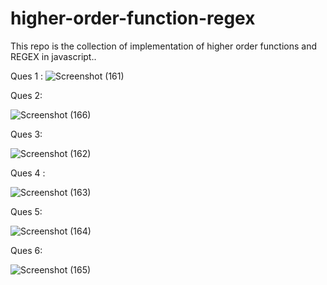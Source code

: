 # higher-order-function-regex
This repo is the collection of implementation of higher order functions and REGEX in javascript..

Ques 1 : 
![Screenshot (161)](https://github.com/Ziaurrehman90/higher-order-function-regex/assets/112377951/8939c563-79e3-49e6-be7f-98b3710e2813)

Ques 2:

![Screenshot (166)](https://github.com/Ziaurrehman90/higher-order-function-regex/assets/112377951/87fcd6a7-9881-4996-86fd-dcab3dd4cb9f)

Ques 3:


![Screenshot (162)](https://github.com/Ziaurrehman90/higher-order-function-regex/assets/112377951/60497c66-d22b-411c-9630-35929396dd87)

Ques 4 :


![Screenshot (163)](https://github.com/Ziaurrehman90/higher-order-function-regex/assets/112377951/9ac4d0db-4557-40db-91fa-a541cd3b431f)

Ques 5:


![Screenshot (164)](https://github.com/Ziaurrehman90/higher-order-function-regex/assets/112377951/60708752-68ba-42a5-a891-b32d7adb9044)

Ques 6:

![Screenshot (165)](https://github.com/Ziaurrehman90/higher-order-function-regex/assets/112377951/89da9bbb-4121-4fb3-96a1-07bcd8e885c6)
